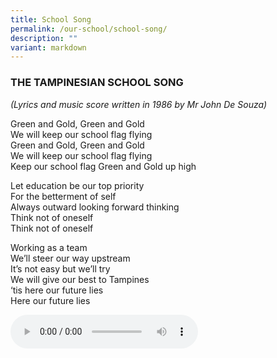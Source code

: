 ```yaml
---
title: School Song
permalink: /our-school/school-song/
description: ""
variant: markdown
---
```

### THE TAMPINESIAN SCHOOL SONG

_(Lyrics and music score written in 1986 by Mr John De Souza)_

Green and Gold, Green and Gold <br>
We will keep our school flag flying <br>
Green and Gold, Green and Gold <br>
We will keep our school flag flying <br>
Keep our school flag Green and Gold up high

Let education be our top priority <br>
For the betterment of self <br>
Always outward looking forward thinking <br>
Think not of oneself <br>
Think not of oneself

Working as a team <br>
We’ll steer our way upstream <br>
It’s not easy but we’ll try <br>
We will give our best to Tampines <br>
‘tis here our future lies <br>
Here our future lies

<audio preload="none" controls="" class="player">

</audio>